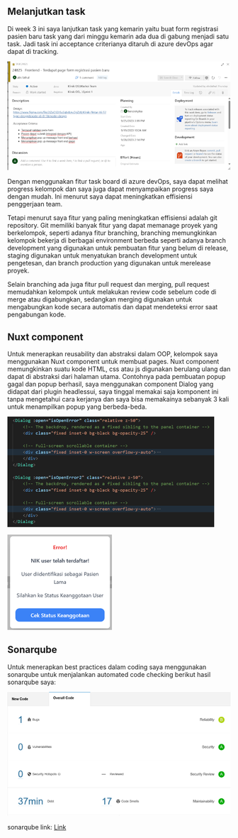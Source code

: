 ## Melanjutkan task

Di week 3 ini saya lanjutkan task yang kemarin yaitu buat form registrasi pasien baru task yang dari minggu kemarin ada dua di gabung menjadi satu task. Jadi task ini acceptance criterianya ditaruh di azure devOps agar dapat di tracking.

![tracking](/img_3/tracking.png)

Dengan menggunakan fitur task board di azure devOps, saya dapat melihat progress kelompok dan saya juga dapat menyampaikan progress saya dengan mudah. Ini menurut saya dapat meningkatkan effisiensi penggerjaan team.

Tetapi menurut saya fitur yang paling meningkatkan effisiensi adalah git repository. Git memiliki banyak fitur yang dapat memanage proyek yang berkelompok, seperti adanya fitur branching, branching memungkinkan kelompok bekerja di berbagai environment berbeda seperti adanya branch development yang digunakan untuk pembuatan fitur yang belum di release, staging digunakan untuk menyatukan branch development untuk pengetesan, dan branch production yang digunakan untuk merelease proyek. 

Selain branching ada juga fitur pull request dan merging, pull request memudahkan kelompok untuk melakukan review code sebelum code di merge atau digabungkan, sedangkan merging digunakan untuk mengabungkan kode secara automatis dan dapat mendeteksi error saat pengabungan kode.

## Nuxt component

Untuk menerapkan reusability dan abstraksi dalam OOP, kelompok saya menggunakan Nuxt component untuk membuat pages. Nuxt component memungkinkan suatu kode HTML, css atau js digunakan berulang ulang dan dapat di abstraksi dari halaman utama. Contohnya pada pembuatan popup gagal dan popup berhasil, saya menggunakan component Dialog yang didapat dari plugin headlessui, saya tinggal memakai saja komponent ini tanpa mengetahui cara kerjanya dan saya bisa memakainya sebanyak 3 kali untuk menampilkan popup yang berbeda-beda.

![dialog](/img_3/dialog.png)

![popup](/img_3/popup.png)

## Sonarqube

Untuk menerapkan best practices dalam coding saya menggunakan sonarqube untuk menjalankan automated code checking berikut hasil sonarqube saya:

![sonarqube](/img_3/sonarqube.png)

sonarqube link: [Link](https://sonarqube.cs.ui.ac.id/dashboard?id=pendaftaran-pasien-baru)